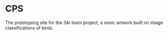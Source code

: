 # CPS
The prototyping site for the 3Ai team project, a sonic artwork built on image classifications of birds. 
